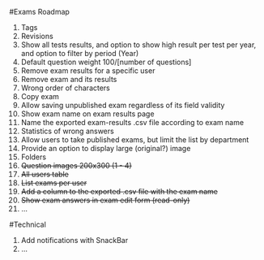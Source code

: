#Exams Roadmap

1. Tags
1. Revisions
1. Show all tests results, and option to show high result per test per year, and option to filter by period (Year)
1. Default question weight 100/[number of questions]
1. Remove exam results for a specific user
1. Remove exam and its results
1. Wrong order of characters
1. Copy exam
1. Allow saving unpublished exam regardless of its field validity
1. Show exam name on exam results page
1. Name the exported exam-results .csv file according to exam name
1. Statistics of wrong answers
1. Allow users to take published exams, but limit the list by department
1. Provide an option to display large (original?) image
1. Folders
1. ~~Question images 200x300 (1 - 4)~~
1. ~~All users table~~
1. ~~List exams per user~~
1. ~~Add a column to the exported .csv file with the exam name~~
1. ~~Show exam answers in exam edit form (read-only)~~
1. ...

#Technical

1. Add notifications with SnackBar
1. ...
